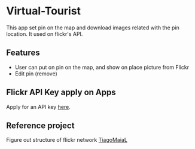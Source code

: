 # Virtual-Tourist
This app set pin on the map and download images related with the pin location.
It used on flickr's API.


## Features
- User can put on pin on the map, and show on place picture from Flickr
- Edit pin (remove)

## Flickr API Key apply on Apps
Apply for an API key [here](https://www.flickr.com/services/apps/create/apply).


## Reference project 
Figure out structure of flickr network [TiagoMaiaL](https://github.com/TiagoMaiaL/Virtual-Tourist) 
